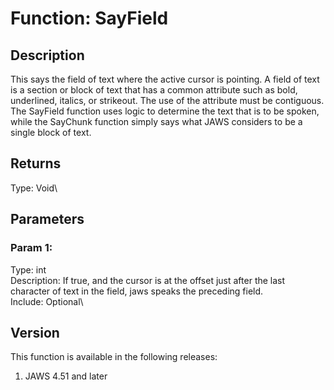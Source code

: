 # Function: SayField

## Description

This says the field of text where the active cursor is pointing. A field
of text is a section or block of text that has a common attribute such
as bold, underlined, italics, or strikeout. The use of the attribute
must be contiguous. The SayField function uses logic to determine the
text that is to be spoken, while the SayChunk function simply says what
JAWS considers to be a single block of text.

## Returns

Type: Void\

## Parameters

### Param 1:

Type: int\
Description: If true, and the cursor is at the offset just after the
last character of text in the field, jaws speaks the preceding field.\
Include: Optional\

## Version

This function is available in the following releases:

1.  JAWS 4.51 and later

